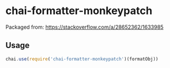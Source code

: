 # chai-formatter-monkeypatch

Packaged from: <https://stackoverflow.com/a/28652362/1633985>

## Usage

```javascript
chai.use(require('chai-formatter-monkeypatch')(formatObj))
```
